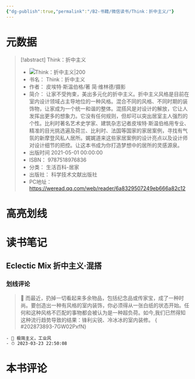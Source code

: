 ```yaml
---
{"dg-publish":true,"permalink":"/B2-书籍/微信读书/Think：折中主义/"}
---
```


# 元数据
> [!abstract] Think：折中主义
> - ![ Think：折中主义|200](https://cdn.weread.qq.com/weread/cover/39/YueWen_38398822/t7_YueWen_38398822.jpg)
> - 书名： Think：折中主义
> - 作者： 皮埃特·斯温伯格/著 简·维林德/摄影
> - 简介： 让家不受拘束，美出多元化的折中主义。折中主义风格是目前在室内设计领域占主导地位的一种风格。混合不同的风格、不同时期的装饰物，让家成为一个统一和谐的整体。混搭风是对设计的解放，它让人发挥出更多的想象力。它没有任何规则，但却可以突出居室主人强烈的个性。比利时著名艺术史学家、建筑杂志记者皮埃特·斯温伯格用专业、精准的目光挑选遍及荷兰、比利时、法国等国家的家居案例，寻找有气氛的新摩登风私人居所。娓娓道来这些家居案例的设计亮点以及设计师对设计细节的把控。让这本书成为你打造梦想中的居所的灵感源泉。
> - 出版时间 2021-05-01 00:00:00
> - ISBN： 9787518976836
> - 分类： 生活百科-居家
> - 出版社： 科学技术文献出版社
> - PC地址：https://weread.qq.com/web/reader/6a8329507249eb666a82c12

# 高亮划线

# 读书笔记

## Eclectic Mix 折中主义·混搭

### 划线评论
> 📌 而最近，扔掉一切看起来多余物品，包括纪念品或传家宝，成了一种时尚。要创造出一种有风格的室内装饰，你必须得从一张白纸的状态开始。任何和这种风格不匹配的事物都会被认为是一种超负荷。如今,我们已然得知这种流行趋势导致的结果：锋利尖锐、冷冰冰的室内装修。 
{ #202873893-7GW02PxfN}

    - 💭 极简主义，工业风
    - ⏱ 2023-03-23 22:50:08
   
# 本书评论
